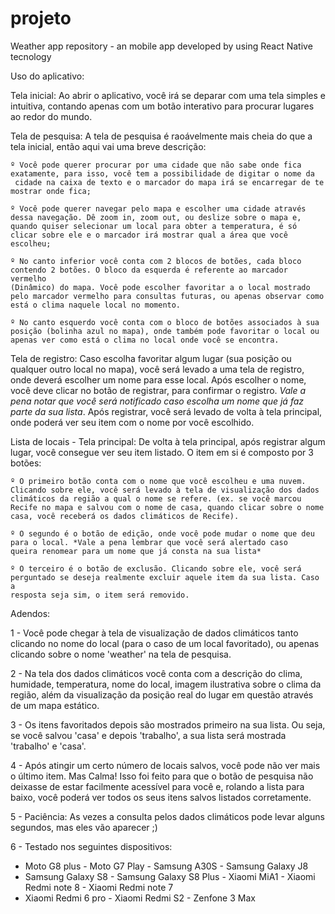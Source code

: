 # projeto
Weather app repository - an mobile app developed by using React Native tecnology

Uso do aplicativo:

Tela inicial: Ao abrir o aplicativo, você irá se deparar com uma tela simples e intuitiva, contando apenas com um botão interativo para procurar lugares ao redor do mundo.

Tela de pesquisa: A tela de pesquisa é raoávelmente mais cheia do que a tela inicial, então aqui vai uma breve descrição:

	º Você pode querer procurar por uma cidade que não sabe onde fica exatamente, para isso, você tem a possibilidade de digitar o nome da
	 cidade na caixa de texto e o marcador do mapa irá se encarregar de te mostrar onde fica;

	º Você pode querer navegar pelo mapa e escolher uma cidade através dessa navegação. Dê zoom in, zoom out, ou deslize sobre o mapa e, 
	quando quiser selecionar um local para obter a temperatura, é só clicar sobre ele e o marcador irá mostrar qual a área que você escolheu;

	º No canto inferior você conta com 2 blocos de botões, cada bloco contendo 2 botões. O bloco da esquerda é referente ao marcador vermelho 
	(Dinâmico) do mapa. Você pode escolher favoritar a o local mostrado pelo marcador vermelho para consultas futuras, ou apenas observar como 
	está o clima naquele local no momento.

	º No canto esquerdo você conta com o bloco de botões associados à sua posição (bolinha azul no mapa), onde também pode favoritar o local ou 
	apenas ver como está o clima no local onde você se encontra.

Tela de registro: Caso escolha favoritar algum lugar (sua posição ou qualquer outro local no mapa), você será levado a uma tela de registro, onde deverá escolher um nome para esse local. Após escolher o nome, você deve clicar no botão de registrar, para confirmar o registro. *Vale a pena notar que você será notificado caso escolha um nome que já faz parte da sua lista*. Após registrar, você será levado de volta à tela principal, onde poderá ver seu item com o nome por você escolhido.

Lista de locais - Tela principal: De volta à tela principal, após registrar algum lugar, você consegue ver seu item listado. O item em si é composto por 3 botões:

	º O primeiro botão conta com o nome que você escolheu e uma nuvem. Clicando sobre ele, você será levado à tela de visualização dos dados 
	climáticos da região a qual o nome se refere. (ex. se você marcou Recife no mapa e salvou com o nome de casa, quando clicar sobre o nome 
	casa, você receberá os dados climáticos de Recife).

	º O segundo é o botão de edição, onde você pode mudar o nome que deu para o local. *Vale a pena lembrar que você será alertado caso 
	queira renomear para um nome que já consta na sua lista*

	º O terceiro é o botão de exclusão. Clicando sobre ele, você será perguntado se deseja realmente excluir aquele item da sua lista. Caso a 
	resposta seja sim, o item será removido.

Adendos: 

1 - Você pode chegar à tela de visualização de dados climáticos tanto clicando no nome do local (para o caso de um local favoritado), ou apenas clicando sobre o nome 'weather' na tela de pesquisa.

2 - Na tela dos dados climáticos você conta com a descrição do clima, humidade, temperatura, nome do local, imagem ilustrativa sobre o clima da região, além da visualização da posição real do lugar em questão através de um mapa estático.

3 - Os itens favoritados depois são mostrados primeiro na sua lista. Ou seja, se você salvou 'casa' e depois 'trabalho', a sua lista será mostrada 'trabalho' e 'casa'.

4 - Após atingir um certo número de locais salvos, você pode não ver mais o último item. Mas Calma! Isso foi feito para que o botão de pesquisa não deixasse de estar facilmente acessível para você e, rolando a lista para baixo, você poderá ver todos os seus itens salvos listados corretamente.

5 - Paciência: As vezes a consulta pelos dados climáticos pode levar alguns segundos, mas eles vão aparecer ;)

6 - Testado nos seguintes dispositivos: 
- Moto G8 plus - Moto G7 Play - Samsung A30S - Samsung Galaxy J8
- Samsung Galaxy S8 - Samsung Galaxy S8 Plus - Xiaomi MiA1 - Xiaomi Redmi note 8 - Xiaomi Redmi note 7
- Xiaomi Redmi 6 pro - Xiaomi Redmi S2 - Zenfone 3 Max

